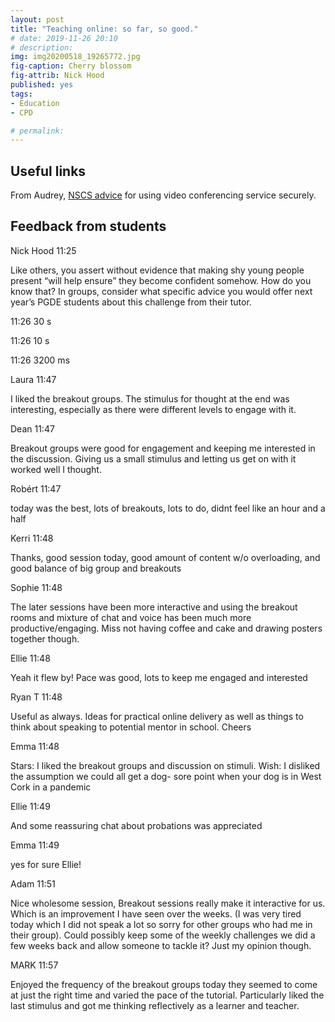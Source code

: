 ```yaml
---
layout: post
title: "Teaching online: so far, so good."
# date: 2019-11-26 20:10
# description: 
img: img20200518_19265772.jpg
fig-caption: Cherry blossom
fig-attrib: Nick Hood
published: yes
tags:
- Education
- CPD

# permalink:
---
```

## Useful links

From Audrey, [NSCS advice](https://www.ncsc.gov.uk/guidance/video-conferencing-services-using-them-securely) for using video conferencing service securely.

## Feedback from students

Nick Hood
11:25

Like others, you assert without evidence that making shy young people present “will help ensure” they become confident somehow. How do you know that?
In groups, consider what specific advice you would offer next year’s PGDE students about this challenge from their tutor.

11:26
30 s

11:26
10 s

11:26
3200 ms

Laura
11:47

I liked the breakout groups. The stimulus for thought at the end was interesting, especially as there were different levels to engage with it.

Dean
11:47

Breakout groups were good for engagement and keeping me interested in the discussion.  Giving us a small stimulus and letting us get on with it worked well I thought.

Robért
11:47

today was the best, lots of breakouts, lots to do, didnt feel like an hour and a half

Kerri
11:48

Thanks, good session today, good amount of content w/o overloading, and good balance of big  group and breakouts 

Sophie
11:48

The later sessions have been more interactive and using the breakout rooms and mixture of chat and voice has been much more productive/engaging. Miss not having coffee and cake and drawing posters together though. 

Ellie
11:48

Yeah it flew by! Pace was good, lots to keep me engaged and interested

Ryan T
11:48

Useful as always. Ideas for practical online delivery as well as things to think about speaking to potential mentor in school. Cheers

Emma
11:48

Stars: I liked the breakout groups and discussion on stimuli. Wish: I disliked the assumption we could all get a dog- sore point when your dog is in West Cork in a pandemic

Ellie
11:49

And some reassuring chat about probations was appreciated 

Emma
11:49

yes for sure Ellie!

Adam
11:51

Nice wholesome session, Breakout sessions really make it interactive for us. Which is an improvement I have seen over the weeks. (I was very tired today which I did not speak a lot so sorry for other groups who had me in their group). Could possibly keep some of the weekly challenges we did a few weeks back and allow someone to tackle it? Just my opinion though. 

MARK
11:57

Enjoyed the frequency of the breakout groups today they seemed to come at just the right time and varied the pace of the tutorial. Particularly liked the last stimulus and got me thinking reflectively as a learner and teacher.